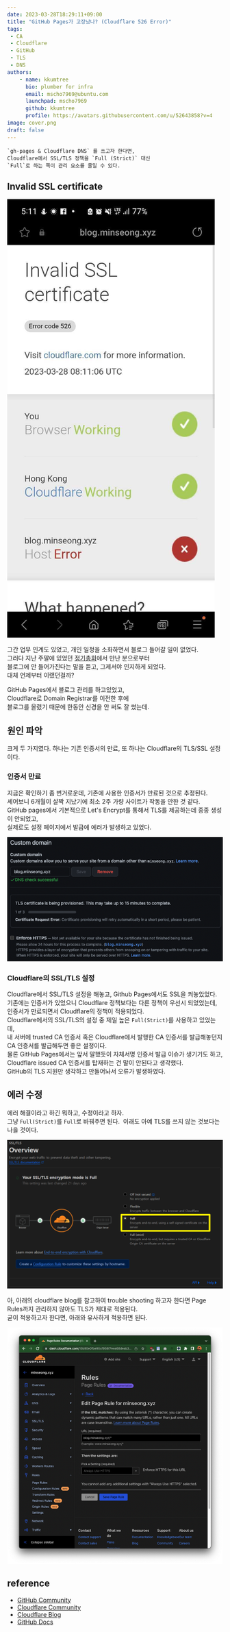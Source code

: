 ```yaml
---
date: 2023-03-28T18:29:11+09:00
title: "GitHub Pages가 고장났나? (Cloudflare 526 Error)"
tags:
 - CA
 - Cloudflare
 - GitHub
 - TLS
 - DNS
authors:
    - name: kkumtree
      bio: plumber for infra
      email: mscho7969@ubuntu.com
      launchpad: mscho7969
      github: kkumtree
      profile: https://avatars.githubusercontent.com/u/52643858?v=4 
image: cover.png
draft: false
---
```


```brief
`gh-pages & Cloudflare DNS` 를 쓰고자 한다면, 
Cloudflare에서 SSL/TLS 정책을 `Full (Strict)` 대신 
`Full`로 하는 쪽이 관리 요소를 줄일 수 있다. 
```

## Invalid SSL certificate

![error](./images/error.jpg)  

그간 업무 인계도 있었고, 개인 일정을 소화하면서 블로그 들어갈 일이 없었다.  
그러다 지난 주말에 있었던 [정기총회](https://discourse.ubuntu-kr.org/t/topic/48634)에서 만난 분으로부터  
블로그에 안 들어가진다는 말을 듣고, 그제서야 인지하게 되었다.  
대체 언제부터 이랬던걸까?  

GitHub Pages에서 블로그 관리를 하고있었고,  
Cloudflare로 Domain Registrar를 이전한 후에  
블로그를 올렸기 때문에 한동안 신경을 안 써도 잘 썼는데.  

## 원인 파악

크게 두 가지였다. 하나는 기존 인증서의 만료, 또 하나는 Cloudflare의 TLS/SSL 설정이다.

### 인증서 만료

지금은 확인하기 좀 번거로운데, 기존에 사용한 인증서가 만료된 것으로 추정된다.  
세어보니 6개월이 살짝 지났기에 최소 2주 가량 사이트가 작동을 안한 것 같다.  
GitHub pages에서 기본적으로 Let's Encrypt를 통해서 TLS를 제공하는데 종종 생성이 안되었고,  
실제로도 설정 페이지에서 발급에 에러가 발생하고 있었다.  

![cert](./images/cert.png)

### Cloudflare의 SSL/TLS 설정

Cloudflare에서 SSL/TLS 설정을 해놓고, Github Pages에서도 SSL을 켜놓았었다.  
기존에는 인증서가 있었으니 Cloudflare 정책보다는 다른 정책이 우선시 되었었는데,  
인증서가 만료되면서 Cloudflare의 정책이 적용되었다.  
Cloudflare에서의 SSL/TLS의 설정 중 제일 높은 `Full(Strict)`를 사용하고 있었는데,  
내 서버에 trusted CA 인증서 혹은 Cloudflare에서 발행한 CA 인증서를 발급해놓던지 CA 인증서를 발급해두면 좋은 설정이다.  
물론 GitHub Pages에서는 앞서 말했듯이 자체서명 인증서 발급 이슈가 생기기도 하고,  
Cloudflare issued CA 인증서를 탑재하는 건 말이 안된다고 생각했다.  
GitHub의 TLS 지원만 생각하고 만들어놔서 오류가 발생하였다.  

## 에러 수정

에러 해결이라고 하긴 뭐하고, 수정이라고 하자.  
그냥 `Full(Strict)`를 `Full`로 바꿔주면 된다.  
이래도 아예 TLS를 쓰지 않는 것보다는 나을 것이다.  

![tls setting for gh-pages](./images/cloudflare-tls-setting.png)

아, 아래의 cloudflare blog를 참고하여 trouble shooting 하고자 한다면 Page Rules까지 관리하지 않아도 TLS가 제대로 적용된다.  
굳이 적용하고자 한다면, 아래와 유사하게 적용하면 된다.  

![page rule](./images/page-rule.png)

## reference

- [GitHub Community](https://github.com/orgs/community/discussions/22052)
- [Cloudflare Community](https://community.cloudflare.com/t/community-tip-fixing-error-526-invalid-ssl-certificates/44273)
- [Cloudflare Blog](https://blog.cloudflare.com/secure-and-fast-github-pages-with-cloudflare)
- [GitHub Docs](https://docs.github.com/en/pages/getting-started-with-github-pages/securing-your-github-pages-site-with-https#troubleshooting-certificate-provisioning-certificate-not-yet-created-error)
